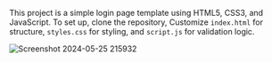 <p>
This project is a simple login page template using HTML5, CSS3, and JavaScript. To set up, clone the repository, Customize <code>index.html</code> for structure, <code>styles.css</code> for styling, and <code>script.js</code> for validation logic.
</p>

![Screenshot 2024-05-25 215932](https://github.com/kiranimmadi2/login_page/assets/118165697/d98a5ce8-6821-43d9-b94e-f951bf0952d5)
